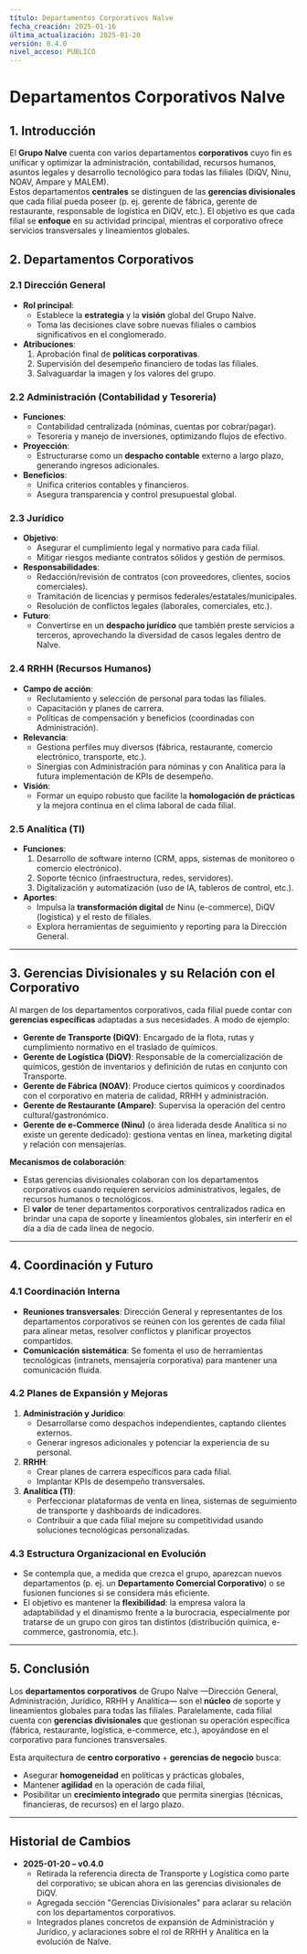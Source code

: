 ```yaml
---
título: Departamentos Corporativos Nalve
fecha_creación: 2025-01-16
última_actualización: 2025-01-20
versión: 0.4.0
nivel_acceso: PUBLICO
---
```

# Departamentos Corporativos Nalve

## 1. Introducción
El **Grupo Nalve** cuenta con varios departamentos **corporativos** cuyo fin es unificar y optimizar la administración, contabilidad, recursos humanos, asuntos legales y desarrollo tecnológico para todas las filiales (DiQV, Ninu, NOAV, Ampare y MALEM).  
Estos departamentos **centrales** se distinguen de las **gerencias divisionales** que cada filial pueda poseer (p. ej. gerente de fábrica, gerente de restaurante, responsable de logística en DiQV, etc.). El objetivo es que cada filial se **enfoque** en su actividad principal, mientras el corporativo ofrece servicios transversales y lineamientos globales.

## 2. Departamentos Corporativos

### 2.1 Dirección General
- **Rol principal**:  
  - Establece la **estrategia** y la **visión** global del Grupo Nalve.  
  - Toma las decisiones clave sobre nuevas filiales o cambios significativos en el conglomerado.  
- **Atribuciones**:  
  1. Aprobación final de **políticas corporativas**.  
  2. Supervisión del desempeño financiero de todas las filiales.  
  3. Salvaguardar la imagen y los valores del grupo.

### 2.2 Administración (Contabilidad y Tesorería)
- **Funciones**:  
  - Contabilidad centralizada (nóminas, cuentas por cobrar/pagar).  
  - Tesorería y manejo de inversiones, optimizando flujos de efectivo.  
- **Proyección**:  
  - Estructurarse como un **despacho contable** externo a largo plazo, generando ingresos adicionales.  
- **Beneficios**:  
  - Unifica criterios contables y financieros.  
  - Asegura transparencia y control presupuestal global.

### 2.3 Jurídico
- **Objetivo**:  
  - Asegurar el cumplimiento legal y normativo para cada filial.  
  - Mitigar riesgos mediante contratos sólidos y gestión de permisos.  
- **Responsabilidades**:  
  - Redacción/revisión de contratos (con proveedores, clientes, socios comerciales).  
  - Tramitación de licencias y permisos federales/estatales/municipales.  
  - Resolución de conflictos legales (laborales, comerciales, etc.).  
- **Futuro**:  
  - Convertirse en un **despacho jurídico** que también preste servicios a terceros, aprovechando la diversidad de casos legales dentro de Nalve.

### 2.4 RRHH (Recursos Humanos)
- **Campo de acción**:  
  - Reclutamiento y selección de personal para todas las filiales.  
  - Capacitación y planes de carrera.  
  - Políticas de compensación y beneficios (coordinadas con Administración).  
- **Relevancia**:  
  - Gestiona perfiles muy diversos (fábrica, restaurante, comercio electrónico, transporte, etc.).  
  - Sinergias con Administración para nóminas y con Analítica para la futura implementación de KPIs de desempeño.
- **Visión**:  
  - Formar un equipo robusto que facilite la **homologación de prácticas** y la mejora continua en el clima laboral de cada filial.

### 2.5 Analítica (TI)
- **Funciones**:  
  1. Desarrollo de software interno (CRM, apps, sistemas de monitoreo o comercio electrónico).  
  2. Soporte técnico (infraestructura, redes, servidores).  
  3. Digitalización y automatización (uso de IA, tableros de control, etc.).  
- **Aportes**:  
  - Impulsa la **transformación digital** de Ninu (e-commerce), DiQV (logística) y el resto de filiales.  
  - Explora herramientas de seguimiento y reporting para la Dirección General.

---

## 3. Gerencias Divisionales y su Relación con el Corporativo
Al margen de los departamentos corporativos, cada filial puede contar con **gerencias específicas** adaptadas a sus necesidades. A modo de ejemplo:

- **Gerente de Transporte (DiQV)**: Encargado de la flota, rutas y cumplimiento normativo en el traslado de químicos.  
- **Gerente de Logística (DiQV)**: Responsable de la comercialización de químicos, gestión de inventarios y definición de rutas en conjunto con Transporte.  
- **Gerente de Fábrica (NOAV)**: Produce ciertos químicos y coordinados con el corporativo en materia de calidad, RRHH y administración.  
- **Gerente de Restaurante (Ampare)**: Supervisa la operación del centro cultural/gastronómico.  
- **Gerente de e-Commerce (Ninu)** (o área liderada desde Analítica si no existe un gerente dedicado): gestiona ventas en línea, marketing digital y relación con mensajerías.

**Mecanismos de colaboración**:  
- Estas gerencias divisionales colaboran con los departamentos corporativos cuando requieren servicios administrativos, legales, de recursos humanos o tecnológicos.  
- El **valor** de tener departamentos corporativos centralizados radica en brindar una capa de soporte y lineamientos globales, sin interferir en el día a día de cada línea de negocio.

---

## 4. Coordinación y Futuro

### 4.1 Coordinación Interna
- **Reuniones transversales**: Dirección General y representantes de los departamentos corporativos se reúnen con los gerentes de cada filial para alinear metas, resolver conflictos y planificar proyectos compartidos.  
- **Comunicación sistemática**: Se fomenta el uso de herramientas tecnológicas (intranets, mensajería corporativa) para mantener una comunicación fluida.

### 4.2 Planes de Expansión y Mejoras
1. **Administración y Jurídico**:  
   - Desarrollarse como despachos independientes, captando clientes externos.  
   - Generar ingresos adicionales y potenciar la experiencia de su personal.  
2. **RRHH**:  
   - Crear planes de carrera específicos para cada filial.  
   - Implantar KPIs de desempeño transversales.  
3. **Analítica (TI)**:  
   - Perfeccionar plataformas de venta en línea, sistemas de seguimiento de transporte y dashboards de indicadores.  
   - Contribuir a que cada filial mejore su competitividad usando soluciones tecnológicas personalizadas.

### 4.3 Estructura Organizacional en Evolución
- Se contempla que, a medida que crezca el grupo, aparezcan nuevos departamentos (p. ej. un **Departamento Comercial Corporativo**) o se fusionen funciones si se considera más eficiente.  
- El objetivo es mantener la **flexibilidad**: la empresa valora la adaptabilidad y el dinamismo frente a la burocracia, especialmente por tratarse de un grupo con giros tan distintos (distribución química, e-commerce, gastronomía, etc.).

---

## 5. Conclusión
Los **departamentos corporativos** de Grupo Nalve —Dirección General, Administración, Jurídico, RRHH y Analítica— son el **núcleo** de soporte y lineamientos globales para todas las filiales. Paralelamente, cada filial cuenta con **gerencias divisionales** que gestionan su operación específica (fábrica, restaurante, logística, e-commerce, etc.), apoyándose en el corporativo para funciones transversales.

Esta arquitectura de **centro corporativo** + **gerencias de negocio** busca:
- Asegurar **homogeneidad** en políticas y prácticas globales,  
- Mantener **agilidad** en la operación de cada filial,  
- Posibilitar un **crecimiento integrado** que permita sinergias (técnicas, financieras, de recursos) en el largo plazo.

---

## Historial de Cambios
- **2025-01-20 – v0.4.0**  
  - Retirada la referencia directa de Transporte y Logística como parte del corporativo; se ubican ahora en las gerencias divisionales de DiQV.  
  - Agregada sección "Gerencias Divisionales" para aclarar su relación con los departamentos corporativos.  
  - Integrados planes concretos de expansión de Administración y Jurídico, y aclaraciones sobre el rol de RRHH y Analítica en la evolución de Nalve.